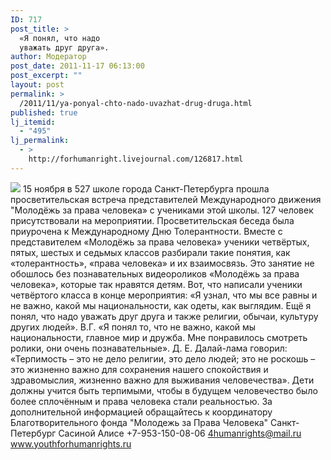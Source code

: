 ```yaml
---
ID: 717
post_title: >
  «Я понял, что надо
  уважать друг друга».
author: Модератор
post_date: 2011-11-17 06:13:00
post_excerpt: ""
layout: post
permalink: >
  /2011/11/ya-ponyal-chto-nado-uvazhat-drug-druga.html
published: true
lj_itemid:
  - "495"
lj_permalink:
  - >
    http://forhumanright.livejournal.com/126817.html
---
```

<img src="http://cs5338.vk.com/u132145096/132409092/x_5b26039f.jpg" /> 15 ноября в 527 школе города Санкт-Петербурга прошла просветительская встреча представителей Международного движения "Молодёжь за права человека» с учениками этой школы. 127 человек присутствовали на мероприятии.
Просветительская беседа была приурочена к Международному Дню Толерантности. Вместе с представителем «Молодёжь за права человека» ученики четвёртых, пятых, шестых и седьмых классов разбирали такие понятия, как «толерантность», «права человека» и их взаимосвязь. Это занятие не обошлось без познавательных видеороликов «Молодёжь за права человека», которые так нравятся детям.  Вот, что написали ученики четвёртого класса в конце мероприятия:
 «Я узнал, что мы все равны и не важно, какой мы национальности, как одеты, как выглядим. Ещё я понял, что надо уважать друг друга и также религии, обычаи, культуру других людей». В.Г.
«Я понял то, что не важно, какой мы национальности, главное мир и дружба. Мне понравилось смотреть ролики, они очень познавательные». Д. Е.
Далай-лама говорил: «Терпимость – это не дело религии, это дело людей; это не роскошь – это жизненно важно для сохранения нашего спокойствия и здравомыслия, жизненно важно для выживания человечества». Дети должны учится быть терпимыми, чтобы в будущем человечество было более сплочённым и права человека стали реальностью.
За дополнительной информацией обращайтесь к координатору
Благотворительного фонда
"Молодежь за Права Человека" Санкт-Петербург 
Сасиной Алисе 
+7-953-150-08-06 
4humanrights@mail.ru
www.youthforhumanrights.ru